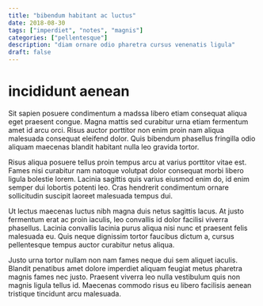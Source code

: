```yaml
---
title: "bibendum habitant ac luctus"
date: 2018-08-30
tags: ["imperdiet", "notes", "magnis"]
categories: ["pellentesque"]
description: "diam ornare odio pharetra cursus venenatis ligula"
draft: false
---
```


# incididunt aenean

Sit sapien posuere condimentum a madssa libero etiam consequat aliqua eget praesent congue. Magna mattis sed curabitur urna etiam fermentum amet id arcu orci. Risus auctor porttitor non enim proin nam aliqua malesuada consequat eleifend dolor. Quis bibendum phasellus fringilla odio aliquam maecenas blandit habitant nulla leo gravida tortor.

Risus aliqua posuere tellus proin tempus arcu at varius porttitor vitae est. Fames nisi curabitur nam natoque volutpat dolor consequat morbi libero ligula bolestie lorem. Lacinia sagittis quis varius eiusmod enim do, id enim semper dui lobortis potenti leo. Cras hendrerit condimentum ornare sollicitudin suscipit laoreet malesuada tempus dui.

Ut lectus maecenas luctus nibh magna duis netus sagittis lacus. At justo fermentum erat ac proin iaculis, leo convallis id dolor facilisi viverra phasellus. Lacinia convallis lacinia purus aliqua nisi nunc et praesent felis malesuada eu. Quis neque dignissim tortor faucibus dictum a, cursus pellentesque tempus auctor curabitur netus aliqua.

Justo urna tortor nullam non nam fames neque dui sem aliquet iaculis. Blandit penatibus amet dolore imperdiet aliquam feugiat metus pharetra magnis fames nec justo. Praesent viverra leo nulla vestibulum quis non magnis ligula tellus id. Maecenas commodo risus eu libero facilisis aenean tristique tincidunt arcu malesuada.